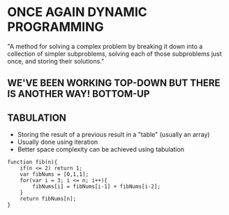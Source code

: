 # ONCE AGAIN DYNAMIC PROGRAMMING

"A method for solving a complex problem by breaking it down into a collection of simpler subproblems, solving each of those subproblems just once, and storing their solutions."

## WE'VE BEEN WORKING TOP-DOWN BUT THERE IS ANOTHER WAY! BOTTOM-UP

## TABULATION

- Storing the result of a previous result in a "table" (usually an array)
- Usually done using iteration
- Better space complexity can be achieved using tabulation

```
function fib(n){
    if(n <= 2) return 1;
    var fibNums = [0,1,1];
    for(var i = 3; i <= n; i++){
        fibNums[i] = fibNums[i-1] + fibNums[i-2];
    }
    return fibNums[n];
}
```

